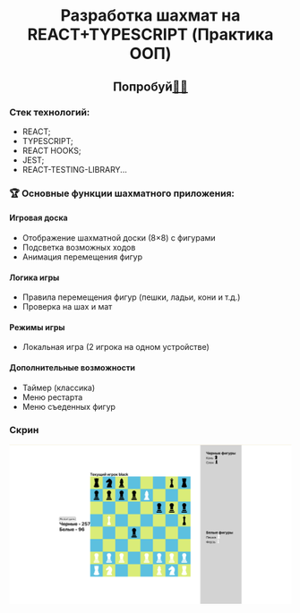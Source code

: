 # <div align="center">Разработка шахмат на REACT+TYPESCRIPT (Практика ООП)</div>
## <div align="center">Попробуй<a href="my-chess-tau.vercel.app">👨‍💻</a></div>

### Стек технологий:

- REACT;
- TYPESCRIPT;
- REACT HOOKS;
- JEST;
- REACT-TESTING-LIBRARY...

### 🏆 Основные функции шахматного приложения:

#### Игровая доска

- Отображение шахматной доски (8×8) с фигурами
- Подсветка возможных ходов
- Анимация перемещения фигур

#### Логика игры

- Правила перемещения фигур (пешки, ладьи, кони и т.д.)
- Проверка на шах и мат

#### Режимы игры

- Локальная игра (2 игрока на одном устройстве)

#### Дополнительные возможности

- Таймер (классика)
- Меню рестарта
- Меню съеденных фигур


### Скрин

<p float="left">
  <img src="./src/assets/presentation.png" width="600" />
</p>
